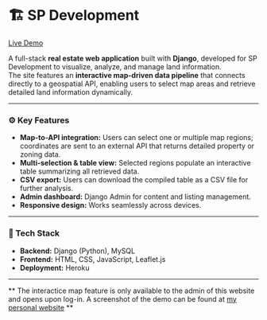 # 🏗️ SP Development

[Live Demo](https://spdevelopment-12af56922105.herokuapp.com/)

A full-stack **real estate web application** built with **Django**, developed for SP Development to visualize, analyze, and manage land information.  
The site features an **interactive map-driven data pipeline** that connects directly to a geospatial API, enabling users to select map areas and retrieve detailed land information dynamically.

---

### ⚙️ Key Features
- **Map-to-API integration:** Users can select one or multiple map regions; coordinates are sent to an external API that returns detailed property or zoning data.  
- **Multi-selection & table view:** Selected regions populate an interactive table summarizing all retrieved data.  
- **CSV export:** Users can download the compiled table as a CSV file for further analysis.  
- **Admin dashboard:** Django Admin for content and listing management.  
- **Responsive design:** Works seamlessly across devices.  

---

### 🧰 Tech Stack
- **Backend:** Django (Python), MySQL  
- **Frontend:** HTML, CSS, JavaScript, Leaflet.js  
- **Deployment:** Heroku  

---

** The interactice map feature is only available to the admin of this website and opens upon log-in. A screenshot of the demo can be found at [my personal website](https://seojangwon.xyz/sp) **
